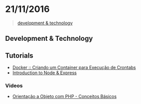 # 21/11/2016

> [development & technology](#development--technology)


## Development & Technology

## Tutorials
- [Docker :: Criando um Container para Execução de Crontabs](http://www.nanoshots.com.br/2016/11/docker-criando-um-container-para.html)
- [Introduction to Node & Express](https://medium.com/javascript-scene/introduction-to-node-express-90c431f9e6fd#.u1245pkup)

### Videos
- [Orientação a Objeto com PHP - Conceitos Básicos](https://www.youtube.com/watch?v=_qIv_cRk0OI)